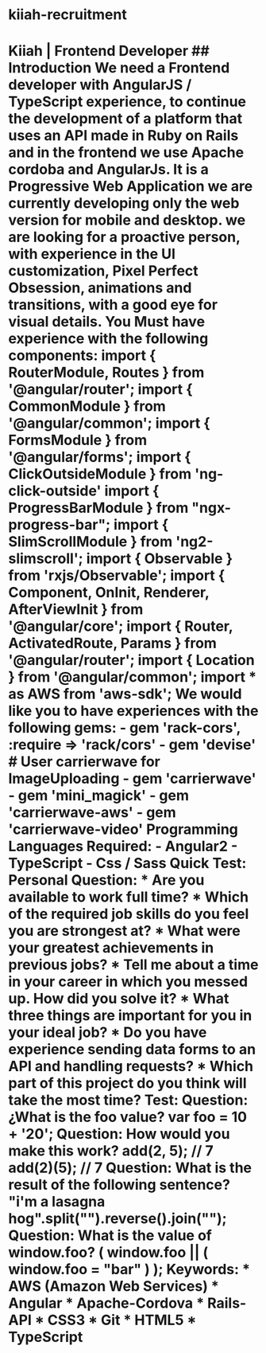 # kiiah-recruitment
# Kiiah | Frontend Developer  ## Introduction  We need a Frontend developer with AngularJS / TypeScript experience, to continue the development of a platform that uses an API made in Ruby on Rails and in the frontend we use Apache cordoba and AngularJs.  It is a Progressive Web Application we are currently developing only the web version for mobile and desktop.  we are looking for a proactive person, with experience in the UI customization, Pixel Perfect Obsession, animations and transitions, with a good eye for visual details.  You Must have experience with the following components:         import { RouterModule, Routes } from '@angular/router';        import { CommonModule } from '@angular/common';        import { FormsModule } from '@angular/forms';        import { ClickOutsideModule } from 'ng-click-outside'        import { ProgressBarModule } from "ngx-progress-bar";        import { SlimScrollModule } from 'ng2-slimscroll';        import { Observable } from 'rxjs/Observable';        import { Component, OnInit, Renderer, AfterViewInit } from '@angular/core';        import { Router, ActivatedRoute, Params } from '@angular/router';        import { Location } from '@angular/common';        import * as AWS from 'aws-sdk';  We would like you to have experiences with the following gems:    - gem 'rack-cors', :require => 'rack/cors'   - gem 'devise'   # User carrierwave for ImageUploading   - gem 'carrierwave'   - gem 'mini_magick'   - gem 'carrierwave-aws'   - gem 'carrierwave-video'  Programming Languages Required:    - Angular2   - TypeScript   - Css / Sass    Quick Test:  Personal Question:      * Are you available to work full time?     * Which of the required job skills do you feel you are strongest at?     * What were your greatest achievements in previous jobs?     * Tell me about a time in your career in which you messed up. How did you solve it?     * What three things are important for you in your ideal job?     * Do you have experience sending data forms to an API and handling requests?     * Which part of this project do you think will take the most time?  Test:      Question: ¿What is the foo value?      var foo = 10 + '20';      Question: How would you make this work?      add(2, 5); // 7     add(2)(5); // 7      Question: What is the result of the following sentence?      "i'm a lasagna hog".split("").reverse().join("");      Question: What is the value of window.foo?      ( window.foo || ( window.foo = "bar" ) );   Keywords:        * AWS (Amazon Web Services)         * Angular         * Apache-Cordova         * Rails-API         * CSS3         * Git         * HTML5         * TypeScript
